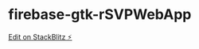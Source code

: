 # firebase-gtk-rSVPWebApp

[Edit on StackBlitz ⚡️](https://stackblitz.com/edit/firebase-gtk-web-start-8s66kr)